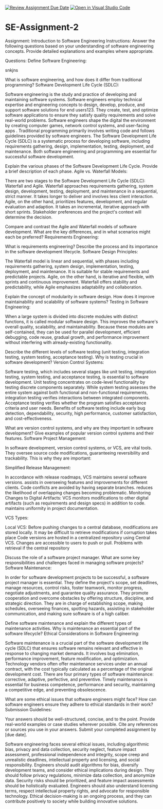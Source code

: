 [![Review Assignment Due Date](https://classroom.github.com/assets/deadline-readme-button-24ddc0f5d75046c5622901739e7c5dd533143b0c8e959d652212380cedb1ea36.svg)](https://classroom.github.com/a/-ucQIGTc)
[![Open in Visual Studio Code](https://classroom.github.com/assets/open-in-vscode-718a45dd9cf7e7f842a935f5ebbe5719a5e09af4491e668f4dbf3b35d5cca122.svg)](https://classroom.github.com/online_ide?assignment_repo_id=15243927&assignment_repo_type=AssignmentRepo)
# SE-Assignment-2
Assignment: Introduction to Software Engineering
Instructions:
Answer the following questions based on your understanding of software engineering concepts. Provide detailed explanations and examples where appropriate.

Questions:
Define Software Engineering:

snkjns 

What is software engineering, and how does it differ from traditional programming?
Software Development Life Cycle (SDLC):

Software engineering is the study and practice of developing and maintaining software systems. Software engineers employ technical expertise and engineering concepts to design, develop, produce, and support software solutions for end users123. They create, test, and optimize software applications to ensure they satisfy quality requirements and solve real-world problems. Software engineers shape the digital the environment by creating computer games, network control systems, and user-facing apps
. Traditional programming primarily involves writing code and follows guidelines provided by software engineers. The Software Development Life Cycle (SDLC) is a systematic process for developing software, including requirements gathering, design, implementation, testing, deployment, and maintenance. Both software engineering and programming are essential for successful software development.


Explain the various phases of the Software Development Life Cycle. Provide a brief description of each phase.
Agile vs. Waterfall Models:

There are two stages to the Software Development Life Cycle (SDLC): Waterfall and Agile. Waterfall approaches requirements gathering, system design, development, testing, deployment, and maintenance in a sequential, strict manner. It takes longer to deliver and involves less client interaction. Agile, on the other hand, prioritizes features, development, and regular evaluation and adaption. It takes an incremental, iterative approach with short sprints. Stakeholder preferences and the project's context will determine the decision.

Compare and contrast the Agile and Waterfall models of software development. What are the key differences, and in what scenarios might each be preferred?
Requirements Engineering:

What is requirements engineering? Describe the process and its importance in the software development lifecycle.
Software Design Principles:

The Waterfall model is linear and sequential, with phases including requirements gathering, system design, implementation, testing, deployment, and maintenance. It is suitable for stable requirements and predictable projects. Agile, on the other hand, is iterative and flexible, with sprints and continuous improvement. Waterfall offers stability and predictability, while Agile emphasizes adaptability and collaboration.

Explain the concept of modularity in software design. How does it improve maintainability and scalability of software systems?
Testing in Software Engineering:

When a large system is divided into discrete modules with distinct functions, it is called modular software design. This improves the software's overall quality, scalability, and maintainability. Because these modules are self-contained, they can be used for parallel development, efficient debugging, code reuse, gradual growth, and performance improvement without interfering with already-existing functionality.

Describe the different levels of software testing (unit testing, integration testing, system testing, acceptance testing). Why is testing crucial in software development?
Version Control Systems:

Software testing, which includes several stages like unit testing, integration testing, system testing, and acceptance testing, is essential to software development. Unit testing concentrates on code-level functionality by testing discrete components separately. While system testing assesses the entire system against both functional and non-functional requirements, integration testing verifies interactions between integrated components. Acceptance testing verifies whether the program satisfies acceptance criteria and user needs. Benefits of software testing include early bug detection, dependability, security, high performance, customer satisfaction, and cost-effectiveness.

What are version control systems, and why are they important in software development? Give examples of popular version control systems and their features.
Software Project Management:

In software development, version control systems, or VCS, are vital tools. They oversee source code modifications, guaranteeing reversibility and trackability. This is why they are important: 

Simplified Release Management: 

In accordance with release roadmaps, VCS maintains several software versions. 
assists in overseeing features and improvements for different clients. 
Code conflicts are avoided by having separate branches. 
reduces the likelihood of overlapping changes becoming problematic. 
Monitoring Changes to Digital Artifacts: VCS monitors modifications to other digital artifacts (such as requirements and design specs) in addition to code. 
maintains uniformity in project documentation. 

VCS Types: 

Local VCS: Before pushing changes to a central database, modifications are stored locally. 
It may be difficult to retrieve modifications if corruption takes place
Code versions are hosted in a centralized repository using Central VCS. 
Changes are accessible to users to push or pull. 
Problems with retrieval if the central repository


Discuss the role of a software project manager. What are some key responsibilities and challenges faced in managing software projects?
Software Maintenance:

In order for software development projects to be successful, a software project manager is essential. They define the project's scope, set deadlines, manage resources, control risks, foster teamwork, monitor progress, negotiate adjustments, and guarantee quality assurance. They promote cooperation and overcome obstacles by offering structure, discipline, and strategic direction. They are in charge of establishing scope, making schedules, overseeing finances, spotting hazards, assisting in stakeholder communication, and making sure software is of a high caliber.

Define software maintenance and explain the different types of maintenance activities. Why is maintenance an essential part of the software lifecycle?
Ethical Considerations in Software Engineering:

Software maintenance is a crucial part of the software development life cycle (SDLC) that ensures software remains relevant and effective in response to changing market demands. It involves bug elimination, performance improvement, feature modification, and optimization. Technology vendors often offer maintenance services under an annual contract, with the cost typically calculated as a percentage of the original development cost. There are four primary types of software maintenance: corrective, adaptive, perfective, and preventive. Timely maintenance is essential for business competence, performance and security, maintaining a competitive edge, and preventing obsolescence.

What are some ethical issues that software engineers might face? How can software engineers ensure they adhere to ethical standards in their work?
Submission Guidelines:

Your answers should be well-structured, concise, and to the point.
Provide real-world examples or case studies wherever possible.
Cite any references or sources you use in your answers.
Submit your completed assignment by [due date].

Software engineering faces several ethical issues, including algorithmic bias, privacy and data collection, security neglect, feature impact assessment, professional independence and integrity, scope creep and unrealistic deadlines, intellectual property and licensing, and social responsibility. Engineers should audit algorithms for bias, diversify development teams, and consider ethical implications during design. They should follow privacy regulations, minimize data collection, and anonymize data. Security risks should be prioritized, and feature impact assessments should be holistically evaluated. Engineers should also understand licensing terms, respect intellectual property rights, and advocate for responsible technology. Ethical decision-making is an ongoing process, and they can contribute positively to society while building innovative solutions.
